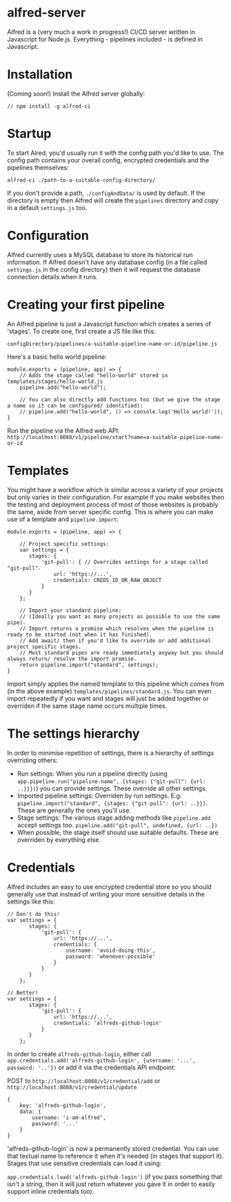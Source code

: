 # alfred-server
Alfred is a (very much a work in progress!) CI/CD server written in Javascript for Node.js. Everything - pipelines included - is defined in Javascript.

# Installation

(Coming soon!) Install the Alfred server globally:

```
// npm install -g alfred-ci
```

# Startup

To start Alred, you'd usually run it with the config path you'd like to use. The config path contains your overall config, encrypted credentials and the pipelines themselves:

```
alfred-ci ./path-to-a-suitable-config-directory/
```

If you don't provide a path, `./configAndData/` is used by default. If the directory is empty then Alfred will create the `pipelines` directory and copy in a default `settings.js` too.

# Configuration

Alfred currently uses a MySQL database to store its historical run information. If Alfred doesn't have any database config (in a file called `settings.js` in the config directory) then it will request the database connection details when it runs.

# Creating your first pipeline

An Alfred pipeline is just a Javascript function which creates a series of 'stages'. To create one, first create a JS file like this:

`configDirectory/pipelines/a-suitable-pipeline-name-or-id/pipeline.js`

Here's a basic hello world pipeline:

```
module.exports = (pipeline, app) => {
    // Adds the stage called "hello-world" stored in templates/stages/hello-world.js
	pipeline.add("hello-world");
	
	// You can also directly add functions too (but we give the stage a name so it can be configured/ identified):
	// pipeline.add("hello-world", () => console.log('Hello world!'));
}
```

Run the pipeline via the Alfred web API:
`http://localhost:8088/v1/pipeline/start?name=a-suitable-pipeline-name-or-id`

# Templates

You might have a workflow which is similar across a variety of your projects but only varies in their configuration. For example if you make websites then the testing and deployment process of most of those websites is probably the same, aside from server specific config. This is where you can make use of a template and `pipeline.import`:

```
module.exports = (pipeline, app) => {
    
	// Project specific settings:
    var settings = {
       stages: {
           'git-pull': { // Overrides settings for a stage called "git-pull".
			   url: 'https://...',
			   credentials: CREDS_ID_OR_RAW_OBJECT
		   }
       }
    };
    
    // Import your standard pipeline:
    // (Ideally you want as many projects as possible to use the same pipe).
    // Import returns a promise which resolves when the pipeline is ready to be started (not when it has finished).
    // Add await/ then if you'd like to override or add additional project specific stages.
	// Most standard pipes are ready immediately anyway but you should always return/ resolve the import promise.
    return pipeline.import("standard", settings);
}
```

Import simply applies the named template to this pipeline which comes from (in the above example) `templates/pipelines/standard.js`. You can even import repeatedly if you want and stages will just be added together or overriden if the same stage name occurs multiple times.

# The settings hierarchy

In order to minimise repetition of settings, there is a hierarchy of settings overriding others:

* Run settings: When you run a pipeline directly (using `app.pipeline.run("pipeline-name", {stages: {"git-pull": {url: ..}}})`) you can provide settings. These override all other settings.
* Imported pipeline settings: Overriden by run settings. E.g: `pipeline.import("standard", {stages: {"git-pull": {url: ..}})`. These are generally the ones you'll use.
* Stage settings: The various stage adding methods like `pipeline.add` accept settings too. `pipeline.add("git-pull", undefined, {url: ..})`
* When possible, the stage itself should use suitable defaults. These are overriden by everything else.

# Credentials

Alfred includes an easy to use encrypted credential store so you should generally use that instead of writing your more sensitive details in the settings like this:

```
// Don't do this!
var settings = {
       stages: {
           'git-pull': {
			   url: 'https://...',
			   credentials: {
			       username: 'avoid-doing-this',
				   password: 'whenever-possible'
			   }
		   }
       }
    };
```

```
// Better!
var settings = {
       stages: {
           'git-pull': {
			   url: 'https://...',
			   credentials: 'alfreds-github-login'
		   }
       }
    };
```

In order to create `alfreds-github-login`, either call `app.credentials.add('alfreds-github-login', {username: '...', password: '..'})` or add it via the credentials API endpoint:

POST to `http://localhost:8088/v1/credential/add` or `http://localhost:8088/v1/credential/update`
```
{
	key: 'alfreds-github-login',
	data: {
	    username: 'i-am-alfred',
		password: '...'
	}
}
```

'alfreds-github-login' is now a permanently stored credential. You can use that textual name to reference it when it's needed (in stages that support it). Stages that use sensitive credentials can load it using:

`app.credentials.load('alfreds-github-login')` (if you pass something that isn't a string, then it will just return whatever you gave it in order to easily support inline credentials too).
